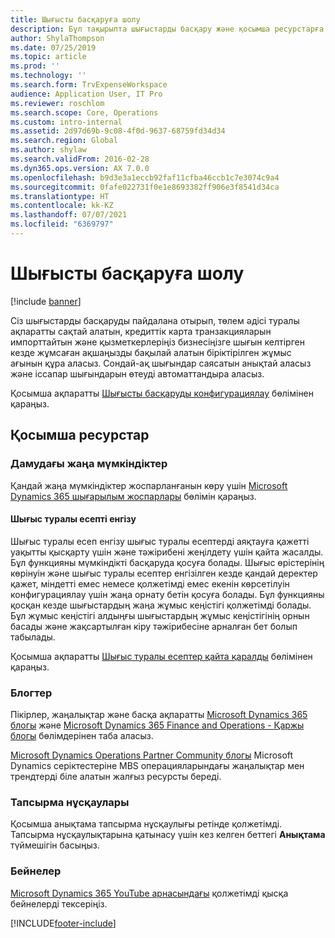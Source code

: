 ```yaml
---
title: Шығысты басқаруға шолу
description: Бұл тақырыпта шығыстарды басқару және қосымша ресурстарға сілтемелер туралы жалпы ақпарат берілген. Сіз шығыстарды басқаруды пайдалана отырып, төлем әдісі туралы ақпаратты сақтай алатын, кредиттік карта транзакцияларын импорттайтын және қызметкерлеріңіз бизнесіңізге шығын келтірген кезде жұмсаған ақшаңызды бақылай алатын біріктірілген жұмыс ағынын құра аласыз.
author: ShylaThompson
ms.date: 07/25/2019
ms.topic: article
ms.prod: ''
ms.technology: ''
ms.search.form: TrvExpenseWorkspace
audience: Application User, IT Pro
ms.reviewer: roschlom
ms.search.scope: Core, Operations
ms.custom: intro-internal
ms.assetid: 2d97d69b-9c08-4f0d-9637-68759fd34d34
ms.search.region: Global
ms.author: shylaw
ms.search.validFrom: 2016-02-28
ms.dyn365.ops.version: AX 7.0.0
ms.openlocfilehash: b9d3e3a1eccb92faf11cfba46ccb1c7e3074c9a4
ms.sourcegitcommit: 0fafe022731f0e1e8693382ff906e3f8541d34ca
ms.translationtype: HT
ms.contentlocale: kk-KZ
ms.lasthandoff: 07/07/2021
ms.locfileid: "6369797"
---
```

# <a name="expense-management-overview"></a>Шығысты басқаруға шолу

[!include [banner](../includes/banner.md)]

Сіз шығыстарды басқаруды пайдалана отырып, төлем әдісі туралы ақпаратты сақтай алатын, кредиттік карта транзакцияларын импорттайтын және қызметкерлеріңіз бизнесіңізге шығын келтірген кезде жұмсаған ақшаңызды бақылай алатын біріктірілген жұмыс ағынын құра аласыз. Сондай-ақ шығындар саясатын анықтай аласыз және іссапар шығындарын өтеуді автоматтандыра аласыз.

Қосымша ақпаратты [Шығысты басқаруды конфигурациялау](plan-expense-management.md) бөлімінен қараңыз.

## <a name="additional-resources"></a>Қосымша ресурстар

### <a name="whats-new-and-in-development"></a>Дамудағы жаңа мүмкіндіктер

Қандай жаңа мүмкіндіктер жоспарланғанын көру үшін [Microsoft Dynamics 365 шығарылым жоспарлары](/dynamics365/release-plans/) бөлімін қараңыз.

#### <a name="expense-report-entry"></a>Шығыс туралы есепті енгізу

Шығыс туралы есеп енгізу шығыс туралы есептерді аяқтауға қажетті уақытты қысқарту үшін және тәжірибені жеңілдету үшін қайта жасалды. Бұл функцияны мүмкіндікті басқаруда қосуға болады. Шығыс өрістерінің көрінуін және шығыс туралы есептер енгізілген кезде қандай деректер қажет, міндетті емес немесе қолжетімді емес екенін көрсетілуін конфигурациялау үшін жаңа орнату бетін қосуға болады. Бұл функцияны қосқан кезде шығыстардың жаңа жұмыс кеңістігі қолжетімді болады. Бұл жұмыс кеңістігі алдыңғы шығыстардың жұмыс кеңістігінің орнын басады және жақсартылған кіру тәжірибесіне арналған бет болып табылады.

Қосымша ақпаратты [Шығыс туралы есептер қайта қаралды](ExpenseWorkspaceNew.md) бөлімінен қараңыз.

### <a name="blogs"></a>Блогтер

Пікірлер, жаңалықтар және басқа ақпаратты [Microsoft Dynamics 365 блогы](https://community.dynamics.com/b/msftdynamicsblog?c=Enterprise) және [Microsoft Dynamics 365 Finance and Operations - Қаржы блогы](https://community.dynamics.com/365/financeandoperations/b/financials) бөлімдерінен таба аласыз.

[Microsoft Dynamics Operations Partner Community блогы](https://community.dynamics.com/partner/b/operationspartnercommunityblog) Microsoft Dynamics серіктестеріне MBS операцияларындағы жаңалықтар мен трендтерді біле алатын жалғыз ресурсты береді.

### <a name="task-guides"></a>Тапсырма нұсқаулары

Қосымша анықтама тапсырма нұсқаулығы ретінде қолжетімді. Тапсырма нұсқаулықтарына қатынасу үшін кез келген беттегі **Анықтама** түймешігін басыңыз.

### <a name="videos"></a>Бейнелер

[Microsoft Dynamics 365 YouTube арнасындағы](https://www.youtube.com/channel/UCJGCg4rB3QSs8y_1FquelBQ) қолжетімді қысқа бейнелерді тексеріңіз.


[!INCLUDE[footer-include](../includes/footer-banner.md)]